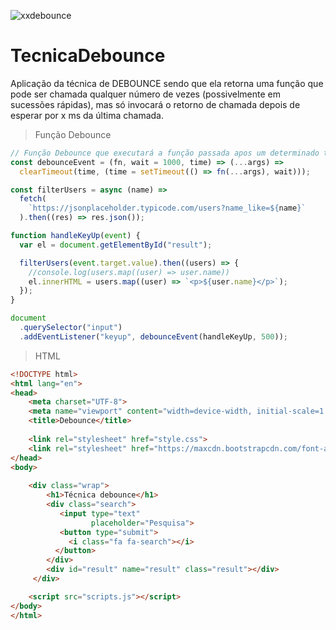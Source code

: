 ![xxdebounce](https://user-images.githubusercontent.com/16269962/106759772-e48f3600-6611-11eb-97e2-dcc3b87f0744.png)
# TecnicaDebounce

Aplicação da técnica de DEBOUNCE sendo que ela retorna uma função que pode ser chamada qualquer número de vezes (possivelmente em sucessões rápidas), mas só invocará o retorno de chamada depois de esperar por x ms da última chamada.
 

> Função Debounce
```Javascript
// Função Debounce que executará a função passada apos um determinado tempo
const debounceEvent = (fn, wait = 1000, time) => (...args) =>
  clearTimeout(time, (time = setTimeout(() => fn(...args), wait)));

const filterUsers = async (name) =>
  fetch(
    `https://jsonplaceholder.typicode.com/users?name_like=${name}`
  ).then((res) => res.json());

function handleKeyUp(event) {
  var el = document.getElementById("result");

  filterUsers(event.target.value).then((users) => {
    //console.log(users.map((user) => user.name))
    el.innerHTML = users.map((user) => `<p>${user.name}</p>`);
  });
}

document
  .querySelector("input")
  .addEventListener("keyup", debounceEvent(handleKeyUp, 500));
```

> HTML

```HTML
<!DOCTYPE html>
<html lang="en">
<head>
    <meta charset="UTF-8">
    <meta name="viewport" content="width=device-width, initial-scale=1.0">
    <title>Debounce</title>
  
    <link rel="stylesheet" href="style.css">
    <link rel="stylesheet" href="https://maxcdn.bootstrapcdn.com/font-awesome/4.4.0/css/font-awesome.min.css">
</head>
<body>
    
    <div class="wrap">
        <h1>Técnica debounce</h1>
        <div class="search">
           <input type="text"
                  placeholder="Pesquisa">
           <button type="submit">
             <i class="fa fa-search"></i>
          </button>
        </div>
        <div id="result" name="result" class="result"></div>
     </div>

    <script src="scripts.js"></script>
</body>
</html>
```

